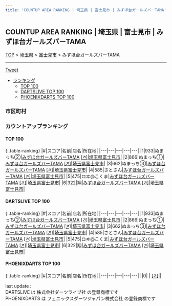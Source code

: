 ```yaml
---
title: 'COUNTUP AREA RANKING | 埼玉県 | 富士見市 | みずほ台ガールズバーTAMA'
---
```

## COUNTUP AREA RANKING | 埼玉県 | 富士見市 | みずほ台ガールズバーTAMA

[TOP](/darts/rank/) > [埼玉県](/darts/rank/埼玉県/) > [富士見市](/darts/rank/埼玉県/富士見市/) > みずほ台ガールズバーTAMA

___

<a href="https://twitter.com/share?ref_src=twsrc%5Etfw" data-text="COUNTUP AREA RANKING | 埼玉県富士見市みずほ台ガールズバーTAMA" class="twitter-share-button" data-hashtags="DARTSLIVE,PHOENIXDARTS,darts,ダーツ" data-show-count="false">Tweet</a>

* [ランキング](#カウントアップランキング)
    * [TOP 100](#top-100)
    * [DARTSLIVE TOP 100](#dartslive-top-100)
    * [PHOENIXDARTS TOP 100](#phoenixdarts-top-100)

### 市区町村

<ul>

</ul>

### カウントアップランキング

#### TOP 100



{:.table-ranking}
|#|スコア|名前|店名|所在地|
|---|---|---|---|---|
|1|933|<span class="rank-name-dl">ぬまっち②</span>|<a href="/darts/rank/shops/bffda67f9bce8fc40d9b047a20a7ba1e.html">みずほ台ガールズバーTAMA</a> <a href="https://search.dartslive.com/jp/shop/bffda67f9bce8fc40d9b047a20a7ba1e">[↗]</a>|<a href="/darts/rank/埼玉県/富士見市">埼玉県富士見市</a>|
|2|866|<span class="rank-name-dl">ぬまっち①</span>|<a href="/darts/rank/shops/bffda67f9bce8fc40d9b047a20a7ba1e.html">みずほ台ガールズバーTAMA</a> <a href="https://search.dartslive.com/jp/shop/bffda67f9bce8fc40d9b047a20a7ba1e">[↗]</a>|<a href="/darts/rank/埼玉県/富士見市">埼玉県富士見市</a>|
|3|662|<span class="rank-name-dl">ぬまっち③</span>|<a href="/darts/rank/shops/bffda67f9bce8fc40d9b047a20a7ba1e.html">みずほ台ガールズバーTAMA</a> <a href="https://search.dartslive.com/jp/shop/bffda67f9bce8fc40d9b047a20a7ba1e">[↗]</a>|<a href="/darts/rank/埼玉県/富士見市">埼玉県富士見市</a>|
|4|585|<span class="rank-name-dl">さとさん</span>|<a href="/darts/rank/shops/bffda67f9bce8fc40d9b047a20a7ba1e.html">みずほ台ガールズバーTAMA</a> <a href="https://search.dartslive.com/jp/shop/bffda67f9bce8fc40d9b047a20a7ba1e">[↗]</a>|<a href="/darts/rank/埼玉県/富士見市">埼玉県富士見市</a>|
|5|475|<span class="rank-name-dl">ロヰ@こくま</span>|<a href="/darts/rank/shops/bffda67f9bce8fc40d9b047a20a7ba1e.html">みずほ台ガールズバーTAMA</a> <a href="https://search.dartslive.com/jp/shop/bffda67f9bce8fc40d9b047a20a7ba1e">[↗]</a>|<a href="/darts/rank/埼玉県/富士見市">埼玉県富士見市</a>|
|6|322|<span class="rank-name-dl">翔</span>|<a href="/darts/rank/shops/bffda67f9bce8fc40d9b047a20a7ba1e.html">みずほ台ガールズバーTAMA</a> <a href="https://search.dartslive.com/jp/shop/bffda67f9bce8fc40d9b047a20a7ba1e">[↗]</a>|<a href="/darts/rank/埼玉県/富士見市">埼玉県富士見市</a>|


#### DARTSLIVE TOP 100



{:.table-ranking}
|#|スコア|名前|店名|所在地|
|---|---|---|---|---|
|1|933|<span class="rank-name-dl">ぬまっち②</span>|<a href="/darts/rank/shops/bffda67f9bce8fc40d9b047a20a7ba1e.html">みずほ台ガールズバーTAMA</a> <a href="https://search.dartslive.com/jp/shop/bffda67f9bce8fc40d9b047a20a7ba1e">[↗]</a>|<a href="/darts/rank/埼玉県/富士見市">埼玉県富士見市</a>|
|2|866|<span class="rank-name-dl">ぬまっち①</span>|<a href="/darts/rank/shops/bffda67f9bce8fc40d9b047a20a7ba1e.html">みずほ台ガールズバーTAMA</a> <a href="https://search.dartslive.com/jp/shop/bffda67f9bce8fc40d9b047a20a7ba1e">[↗]</a>|<a href="/darts/rank/埼玉県/富士見市">埼玉県富士見市</a>|
|3|662|<span class="rank-name-dl">ぬまっち③</span>|<a href="/darts/rank/shops/bffda67f9bce8fc40d9b047a20a7ba1e.html">みずほ台ガールズバーTAMA</a> <a href="https://search.dartslive.com/jp/shop/bffda67f9bce8fc40d9b047a20a7ba1e">[↗]</a>|<a href="/darts/rank/埼玉県/富士見市">埼玉県富士見市</a>|
|4|585|<span class="rank-name-dl">さとさん</span>|<a href="/darts/rank/shops/bffda67f9bce8fc40d9b047a20a7ba1e.html">みずほ台ガールズバーTAMA</a> <a href="https://search.dartslive.com/jp/shop/bffda67f9bce8fc40d9b047a20a7ba1e">[↗]</a>|<a href="/darts/rank/埼玉県/富士見市">埼玉県富士見市</a>|
|5|475|<span class="rank-name-dl">ロヰ@こくま</span>|<a href="/darts/rank/shops/bffda67f9bce8fc40d9b047a20a7ba1e.html">みずほ台ガールズバーTAMA</a> <a href="https://search.dartslive.com/jp/shop/bffda67f9bce8fc40d9b047a20a7ba1e">[↗]</a>|<a href="/darts/rank/埼玉県/富士見市">埼玉県富士見市</a>|
|6|322|<span class="rank-name-dl">翔</span>|<a href="/darts/rank/shops/bffda67f9bce8fc40d9b047a20a7ba1e.html">みずほ台ガールズバーTAMA</a> <a href="https://search.dartslive.com/jp/shop/bffda67f9bce8fc40d9b047a20a7ba1e">[↗]</a>|<a href="/darts/rank/埼玉県/富士見市">埼玉県富士見市</a>|


#### PHOENIXDARTS TOP 100



{:.table-ranking}
|#|スコア|名前|店名|所在地|
|---|---|---|---|---|
||0|<span class="rank-name-dl"> </span>|<a href="/darts/rank/shops/.html"></a> <a href="">[↗]</a>|<a href="/darts/rank//"></a>|


<div class="footer border-top border-gray-light mt-5 pt-3 text-right text-gray">
    last update : <span style="font-weight: italic" id="foot_last_modified"></span><br />
    DARTSLIVE は 株式会社ダーツライブ社 の登録商標です<br />
    PHOENIXDARTS は フェニックスダーツジャパン株式会社 の登録商標です<br />
</div>

<script src="https://cdnjs.cloudflare.com/ajax/libs/jquery.tablesorter/2.31.3/js/jquery.tablesorter.min.js" integrity="sha512-qzgd5cYSZcosqpzpn7zF2ZId8f/8CHmFKZ8j7mU4OUXTNRd5g+ZHBPsgKEwoqxCtdQvExE5LprwwPAgoicguNg==" crossorigin="anonymous" referrerpolicy="no-referrer"></script>
<link rel="stylesheet" href="https://cdnjs.cloudflare.com/ajax/libs/jquery.tablesorter/2.31.3/css/theme.default.min.css" integrity="sha512-wghhOJkjQX0Lh3NSWvNKeZ0ZpNn+SPVXX1Qyc9OCaogADktxrBiBdKGDoqVUOyhStvMBmJQ8ZdMHiR3wuEq8+w==" crossorigin="anonymous" referrerpolicy="no-referrer" />
<script>
$(function() {
    $(".table-ranking").tablesorter({sortList:[[0, 0]]});
    $("#foot_last_modified").text(formatDate(new Date(document.lastModified), 'yyyy-MM-dd HH:mm:ss'));
});
</script>

<script async src="https://platform.twitter.com/widgets.js" charset="utf-8"></script>